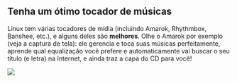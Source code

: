 

<div id="corps">

<h2>Tenha um ótimo tocador de músicas</h2>

Linux tem várias tocadores de mídia (incluindo Amarok, Rhythmbox, 
Banshee, etc.),  e alguns deles são <b>melhores</b>. Olhe o 
Amarok por exemplo (veja a captura de tela): ele gerencia e toca suas 
músicas perfeitamente, aprende qual equalização você prefere e 
automaticamente vai buscar o seu título (e letra) na Internet,  e ainda 
traz a capa do CD para você!

<img src="Images/amarok.png" />

</div>


